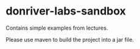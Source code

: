 # donriver-labs-sandbox
Contains simple examples from lectures.

Please use maven to build the project into a jar file.
